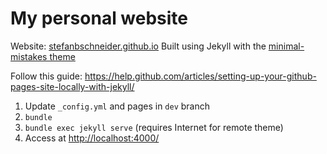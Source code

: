 # My personal website

Website: [stefanbschneider.github.io](stefanbschneider.github.io)
Built using Jekyll with the [minimal-mistakes theme](https://github.com/mmistakes/minimal-mistakes)



Follow this guide: https://help.github.com/articles/setting-up-your-github-pages-site-locally-with-jekyll/


1. Update `_config.yml` and pages in `dev` branch
2. `bundle`
3. `bundle exec jekyll serve` (requires Internet for remote theme)
4. Access at [http://localhost:4000/](http://localhost:4000/)



